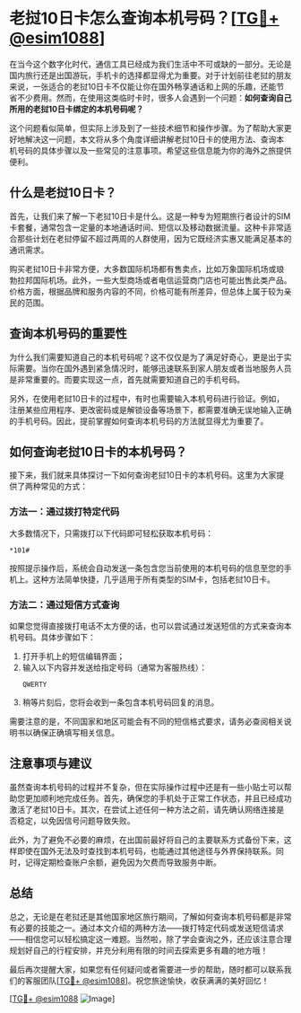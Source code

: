 # 老挝10日卡怎么查询本机号码？[[TG💪+ @esim1088](https://t.me/s/esim1088)]

在当今这个数字化时代，通信工具已经成为我们生活中不可或缺的一部分。无论是国内旅行还是出国游玩，手机卡的选择都显得尤为重要。对于计划前往老挝的朋友来说，一张适合的老挝10日卡不仅能让你在国外畅享通话和上网的乐趣，还能节省不少费用。然而，在使用这类临时卡时，很多人会遇到一个问题：**如何查询自己所用的老挝10日卡绑定的本机号码呢？**

这个问题看似简单，但实际上涉及到了一些技术细节和操作步骤。为了帮助大家更好地解决这一问题，本文将从多个角度详细讲解老挝10日卡的使用方法、查询本机号码的具体步骤以及一些常见的注意事项。希望这些信息能为你的海外之旅提供便利。

## 什么是老挝10日卡？

首先，让我们来了解一下老挝10日卡是什么。这是一种专为短期旅行者设计的SIM卡套餐，通常包含一定量的本地通话时间、短信以及移动数据流量。这种卡非常适合那些计划在老挝停留不超过两周的人群使用，因为它既经济实惠又能满足基本的通讯需求。

购买老挝10日卡非常方便，大多数国际机场都有售卖点，比如万象国际机场或琅勃拉邦国际机场。此外，一些大型商场或者电信运营商门店也可能出售此类产品。价格方面，根据品牌和服务内容的不同，价格可能有所差异，但总体上属于较为亲民的范围。

## 查询本机号码的重要性

为什么我们需要知道自己的本机号码呢？这不仅仅是为了满足好奇心，更是出于实际需要。当你在国外遇到紧急情况时，能够迅速联系到家人朋友或者当地服务人员是非常重要的。而要实现这一点，首先就需要知道自己的手机号码。

另外，在使用老挝10日卡的过程中，有时也需要输入本机号码进行验证。例如，注册某些应用程序、更改密码或是解锁设备等场景下，都需要准确无误地输入正确的手机号码。因此，提前掌握如何查询本机号码的方法就显得尤为重要了。

## 如何查询老挝10日卡的本机号码？

接下来，我们就来具体探讨一下如何查询老挝10日卡的本机号码。这里为大家提供了两种常见的方式：

### 方法一：通过拨打特定代码
大多数情况下，只需拨打以下代码即可轻松获取本机号码：
```
*101#
```
按照提示操作后，系统会自动发送一条包含您当前使用的本机号码的信息至您的手机上。这种方法简单快捷，几乎适用于所有类型的SIM卡，包括老挝10日卡。

### 方法二：通过短信方式查询
如果您觉得直接拨打电话不太方便的话，也可以尝试通过发送短信的方式来查询本机号码。具体步骤如下：
1. 打开手机上的短信编辑界面；
2. 输入以下内容并发送给指定号码（通常为客服热线）：
   ```
   QWERTY
   ```
3. 稍等片刻后，您将会收到一条包含本机号码回复的消息。

需要注意的是，不同国家和地区可能会有不同的短信格式要求，请务必查阅相关说明书以确保正确填写相关信息。

## 注意事项与建议

虽然查询本机号码的过程并不复杂，但在实际操作过程中还是有一些小贴士可以帮助您更加顺利地完成任务。首先，确保您的手机处于正常工作状态，并且已经成功激活了老挝10日卡。其次，在尝试上述任何一种方法之前，请先确认网络连接是否稳定，以免因信号问题导致失败。

此外，为了避免不必要的麻烦，在出国前最好将自己的主要联系方式备份下来，这样即使在国外无法及时查找到本机号码，也能通过其他途径与外界保持联系。同时，记得定期检查账户余额，避免因为欠费而导致服务中断。

## 总结

总之，无论是在老挝还是其他国家地区旅行期间，了解如何查询本机号码都是非常有必要的技能之一。通过本文介绍的两种方法——拨打特定代码或发送短信请求——相信您可以轻松搞定这一难题。当然啦，除了学会查询之外，还应该注意合理规划好自己的行程安排，并充分利用有限的时间去探索更多有趣的地方哦！

最后再次提醒大家，如果您有任何疑问或者需要进一步的帮助，随时都可以联系我们的客服团队[[TG💪+ @esim1088](https://t.me/s/esim1088)]。祝您旅途愉快，收获满满的美好回忆！

[[TG💪+ @esim1088](https://t.me/s/esim1088) ![Image](https://i.postimg.cc/4NQfJmqS/Snipaste-2025-05-13-00-14-12.png)]